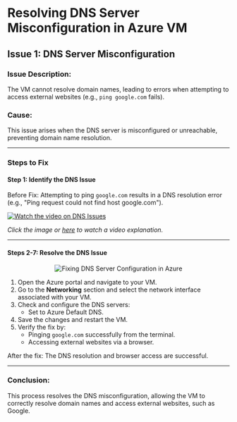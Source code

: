 # Resolving DNS Server Misconfiguration in Azure VM

## Issue 1: DNS Server Misconfiguration

### Issue Description:
The VM cannot resolve domain names, leading to errors when attempting to access external websites (e.g., `ping google.com` fails).

### Cause:
This issue arises when the DNS server is misconfigured or unreachable, preventing domain name resolution.

---

### Steps to Fix

#### Step 1: Identify the DNS Issue
Before Fix: Attempting to ping `google.com` results in a DNS resolution error (e.g., "Ping request could not find host google.com").

[![Watch the video on DNS Issues](https://img.youtube.com/vi/tG33Rr1cSc4/0.jpg)](https://www.youtube.com/watch?v=tG33Rr1cSc4)

*Click the image or [here](https://www.youtube.com/watch?v=tG33Rr1cSc4) to watch a video explanation.*

---

#### Steps 2-7: Resolve the DNS Issue

<p align="center">
  <img src="https://s2.ezgif.com/tmp/ezgif-2-ffad981040.gif" alt="Fixing DNS Server Configuration in Azure"/>
  <br>
</p>

1. Open the Azure portal and navigate to your VM.
2. Go to the **Networking** section and select the network interface associated with your VM.
3. Check and configure the DNS servers:
   - Set to Azure Default DNS.
4. Save the changes and restart the VM.
5. Verify the fix by:
   - Pinging `google.com` successfully from the terminal.
   - Accessing external websites via a browser.

After the fix: The DNS resolution and browser access are successful.

---

### Conclusion:
This process resolves the DNS misconfiguration, allowing the VM to correctly resolve domain names and access external websites, such as Google.
